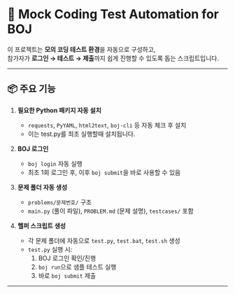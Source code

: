 # 📝 Mock Coding Test Automation for BOJ

이 프로젝트는 **모의 코딩 테스트 환경**을 자동으로 구성하고,  
참가자가 **로그인 → 테스트 → 제출**까지 쉽게 진행할 수 있도록 돕는 스크립트입니다.

---

## 📦 주요 기능

1. **필요한 Python 패키지 자동 설치**
   - `requests`, `PyYAML`, `html2text`, `boj-cli` 등 자동 체크 후 설치
   - 이는 test.py를 최초 실행할때 설치됩니다.

2. **BOJ 로그인**
   - `boj login` 자동 실행
   - 최초 1회 로그인 후, 이후 `boj submit`을 바로 사용할 수 있음

3. **문제 폴더 자동 생성**
   - `problems/문제번호/` 구조
   - `main.py` (풀이 파일), `PROBLEM.md` (문제 설명), `testcases/` 포함

4. **헬퍼 스크립트 생성**
   - 각 문제 폴더에 자동으로 `test.py`, `test.bat`, `test.sh` 생성
   - `test.py` 실행 시:
     1) BOJ 로그인 확인/진행  
     2) `boj run`으로 샘플 테스트 실행  
     3) 바로 `boj submit` 제출  
---

